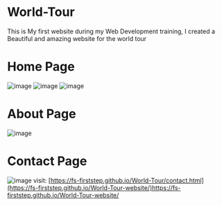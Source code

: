 # World-Tour
This is My first website during my Web Development training, I created a Beautiful and amazing website for the world tour

# Home Page
![image](https://github.com/fs-firststep/World-Tour/assets/91541029/8d7ea75e-ece3-4186-9d5a-be8048094cf4)
![image](https://github.com/fs-firststep/World-Tour/assets/91541029/ba54de3b-f277-43ea-b32b-df2cd3889cf1)
![image](https://github.com/fs-firststep/World-Tour/assets/91541029/16f20af6-8f2e-459e-aac0-de25e8b1b449)

# About Page
![image](https://github.com/fs-firststep/World-Tour/assets/91541029/4a132052-62f4-4b0e-82ee-d9704bf8acf8)

# Contact Page
![image](https://github.com/fs-firststep/World-Tour/assets/91541029/c51e0596-3a63-43da-b5a9-aac7513f294e)
visit: [https://fs-firststep.github.io/World-Tour/contact.html](https://fs-firststep.github.io/World-Tour-website/)https://fs-firststep.github.io/World-Tour-website/
